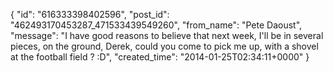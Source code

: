  {
   "id": "616333398402596",
   "post_id": "462493170453287_471533439549260",
   "from_name": "Pete Daoust",
   "message": "I have good reasons to believe that next week, I'll be in several pieces, on the ground, Derek, could you come to pick me up, with a shovel at the football field ? :D",
   "created_time": "2014-01-25T02:34:11+0000"
 }
